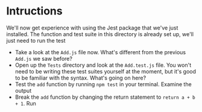 # Intructions

We'll now get experience with using the Jest package that we've just installed. The function and test suite in this directory is already set up, we'll just need to run the test

* Take a look at the `Add.js` file now. What's different from the previous `Add.js` we saw before?
* Open up the `Tests` directory and look at the `Add.test.js` file. You won't need to be writing these test suites yourself at the moment, but it's good to be familiar with the syntax. What's going on here?
* Test the `add` function by running `npm test` in your terminal. Examine the output
* Break the `add` function by changing the return statement to `return a + b + 1`. Run